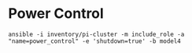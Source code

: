 # Power Control
```
ansible -i inventory/pi-cluster -m include_role -a "name=power_control" -e 'shutdown=true' -b model4
```
